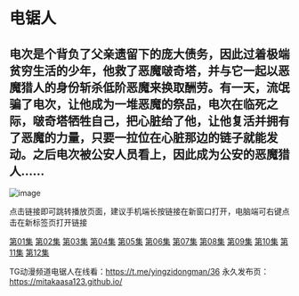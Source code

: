 # 电锯人
## 电次是个背负了父亲遗留下的庞大债务，因此过着极端贫穷生活的少年，他救了恶魔啵奇塔，并与它一起以恶魔猎人的身份斩杀低阶恶魔来换取酬劳。有一天，流氓骗了电次，让他成为一堆恶魔的祭品，电次在临死之际，啵奇塔牺牲自己，把心脏给了他，让他复活并拥有了恶魔的力量，只要一拉位在心脏那边的链子就能发动。之后电次被公安人员看上，因此成为公安的恶魔猎人……
![image](https://lain.bgm.tv/r/400/pic/cover/l/26/b4/321885_92uzU.jpg)

点击链接即可跳转播放页面，建议手机端长按链接在新窗口打开，电脑端可右键点击在新标签页打开链接

[第01集](https://player.hw8.lol/player?url=https://api.heimuer.app/play/16ee6dc49a674a548f98cd8c2afd7faf.m3u8)
[第02集](https://player.hw8.lol/player?url=https://api.heimuer.app/play/91e06d4b08b04a70b8672632f03b0221.m3u8)
[第03集](https://player.hw8.lol/player?url=https://api.heimuer.app/play/81b9f3c4b50c43bf83f7a08404bb1bb0.m3u8)
[第04集](https://player.hw8.lol/player?url=https://api.heimuer.app/play/910d603e0b374beeb804ac282e705ef4.m3u8)
[第05集](https://player.hw8.lol/player?url=https://api.heimuer.app/play/222f9c4974b84acf9168aa95c9c1f93a.m3u8)
[第06集](https://player.hw8.lol/player?url=https://api.heimuer.app/play/ca78100d5f7148adaaf563a17dc6c009.m3u8)
[第07集](https://player.hw8.lol/player?url=https://api.heimuer.app/play/8861b7a8e2384484b75957d0aa12c447.m3u8)
[第08集](https://player.hw8.lol/player?url=https://api.heimuer.app/play/bf9e7a54276146ac8ab945c9841f9bc2.m3u8)
[第09集](https://player.hw8.lol/player?url=https://api.heimuer.app/play/3f4b12e2527e4069b4d369f14cbddab2.m3u8)
[第10集](https://player.hw8.lol/player?url=https://api.heimuer.app/play/d535ad00fd824b399a9f4bafd9e2934b.m3u8)
[第11集](https://player.hw8.lol/player?url=https://api.heimuer.app/play/c99691970e7b4129870e84fbaa2faa42.m3u8)
[第12集](https://player.hw8.lol/player?url=https://api.heimuer.app/play/7a1b12aca94f455ea26ad2d254c6e5f9.m3u8)

TG动漫频道电锯人在线看：https://t.me/yingzidongman/36
永久发布页：https://mitakaasa123.github.io/

